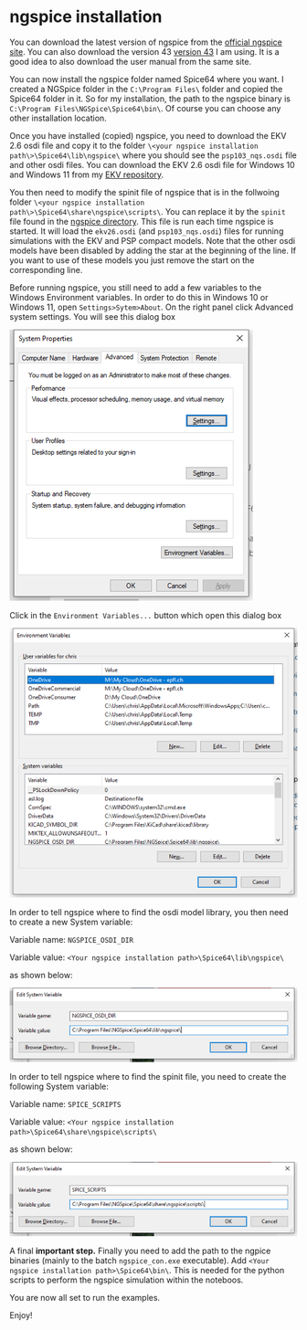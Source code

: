 # ngspice installation

You can download the latest version of ngspice from the [official ngspice site](https://sourceforge.net/projects/ngspice/files/ng-spice-rework/44.2/). You can also download the version 43 [version 43](https://sourceforge.net/projects/ngspice/files/ng-spice-rework/old-releases/43/) I am using. It is a good idea to also download the user manual from the same site.

You can now install the ngspice folder named Spice64 where you want. I created a NGSpice folder in the `C:\Program Files\` folder and copied the Spice64 folder in it. So for my installation, the path to the ngspice binary is `C:\Program Files\NGSpice\Spice64\bin\`. Of course you can choose any other installation location.

Once you have installed (copied) ngspice, you need to download the EKV 2.6 osdi file and copy it to the folder `\<your ngspice installation path\>\Spice64\lib\ngspice\` where you should see the `psp103_nqs.osdi` file and other osdi files. You can download the EKV 2.6 osdi file for Windows 10 and Windows 11 from my [EKV repository](https://github.com/chrisenz/EKV/tree/main/EKV2.6/va/code).

You then need to modify the spinit file of ngspice that is in the follwoing folder `\<your ngspice installation path\>\Spice64\share\ngspice\scripts\`. You can replace it by the `spinit` file found in the [ngspice directory](https://github.com/chrisenz/sEKV-Design-in-IHP-SG13G2/tree/main/ngspice). This file is run each time ngspice is started. It will load the `ekv26.osdi` (and `psp103_nqs.osdi`) files for running simulations with the EKV and PSP compact models. Note that the other osdi models have been disabled by adding the star at the beginning of the line. If you want to use of these models you just remove the start on the corresponding line.

Before running ngspice, you still need to add a few variables to the Windows Environment variables. In order to do this in Windows 10 or Windows 11, open `Settings>Sytem>About`. On the right panel click Advanced system settings. You will see this dialog box

![System properties.](/img/system_properties.png)

Click in the `Environment Variables...` button which open this dialog box

![Environment variables.](/img/environment_variables.png)

In order to tell ngspice where to find the osdi model library, you then need to create a new System variable:

Variable name: `NGSPICE_OSDI_DIR`

Variable value: `<Your ngspice installation path>\Spice64\lib\ngspice\`

as shown below:

![ngspice osdi dir.](/img/NGSPICE_OSDI_DIR.png)

In order to tell ngspice where to find the spinit file, you need to create the following System variable:

Variable name: `SPICE_SCRIPTS`

Variable value: `<Your ngspice installation path>\Spice64\share\ngspice\scripts\`

as shown below:

![ngspice osdi dirspice scripts.](/img/SPICE_SCRIPTS.png)

A final **important step.** Finally you need to add the path to the ngpice binaries (mainly to the batch `ngspice_con.exe` executable). Add `<Your ngspice installation path>\Spice64\bin\`. This is needed for the python scripts to perform the ngspice simulation within the noteboos.

You are now all set to run the examples.

Enjoy!
